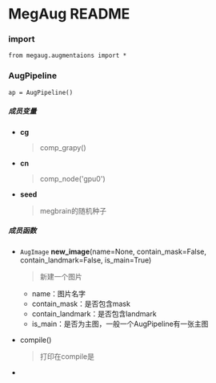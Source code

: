 # MegAug README

### import
```
from megaug.augmentaions import *
```

### AugPipeline
```
ap = AugPipeline()
```
##### 成员变量
* **cg**

    > comp_grapy()

* **cn**

    > comp_node('gpu0')
    
* **seed**

    > megbrain的随机种子

##### 成员函数
*   `AugImage` **new_image**(name=None, contain_mask=False, contain_landmark=False, is_main=True)

    > 新建一个图片
    
    * name：图片名字
    * contain_mask：是否包含mask
    * contain_landmark：是否包含landmark
    * is_main：是否为主图，一般一个AugPipeline有一张主图

*   compile()
    > 打印在compile是
*   
